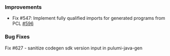 ### Improvements

- Fix #547: Implement fully qualified imports for generated programs from PCL
[#596](https://github.com/pulumi/pulumi-java/pull/596)

### Bug Fixes

Fix #627 - sanitize codegen sdk version input in pulumi-java-gen
